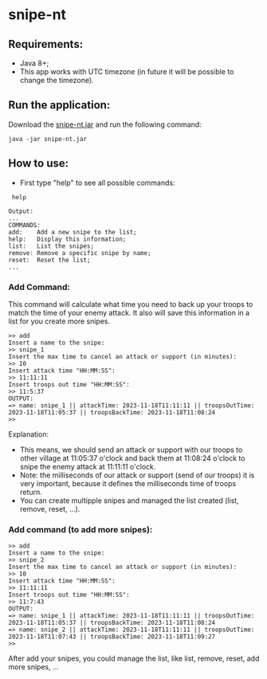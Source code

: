 # snipe-nt

## Requirements:
- Java 8+;
- This app works with UTC timezone (in future it will be possible to change the timezone).

## Run the application:

Download the [snipe-nt.jar](https://github.com/josepereira1/snipe-nt/releases/download/v1.0.0-beta/snipe-nt.jar) and run the following command:

```
java -jar snipe-nt.jar
```

## How to use:

- First type "help" to see all possible commands:
```
 help
```
```
Output:
...
COMMANDS:
add:    Add a new snipe to the list;
help:   Display this information;
list:   List the snipes;
remove: Remove a specific snipe by name;
reset:  Reset the list;
...
```
### Add Command:
This command will calculate what time you need to back up your troops to match the time of your enemy attack. It also will save this information in a list for you create more snipes.
```
>> add
Insert a name to the snipe: 
>> snipe_1
Insert the max time to cancel an attack or support (in minutes):
>> 10
Insert attack time "HH:MM:SS":
>> 11:11:11
Insert troops out time "HH:MM:SS":
>> 11:5:37
OUTPUT: 
=> name: snipe_1 || attackTime: 2023-11-18T11:11:11 || troopsOutTime: 2023-11-18T11:05:37 || troopsBackTime: 2023-11-18T11:08:24
>>
```

Explanation: 
- This means, we should send an attack or support with our troops to other village at 11:05:37 o'clock and back them at 11:08:24 o'clock to snipe the enemy attack at 11:11:11 o'clock.
- Note: the milliseconds of our attack or support (send of our troops) it is very important, because it defines the milliseconds time of troops return.
- You can create multipple snipes and managed the list created (list, remove, reset, ...).

### Add command (to add more snipes):
```
>> add
Insert a name to the snipe: 
>> snipe_2
Insert the max time to cancel an attack or support (in minutes):
>> 10
Insert attack time "HH:MM:SS":
>> 11:11:11
Insert troops out time "HH:MM:SS":
>> 11:7:43
OUTPUT: 
=> name: snipe_1 || attackTime: 2023-11-18T11:11:11 || troopsOutTime: 2023-11-18T11:05:37 || troopsBackTime: 2023-11-18T11:08:24
=> name: snipe_2 || attackTime: 2023-11-18T11:11:11 || troopsOutTime: 2023-11-18T11:07:43 || troopsBackTime: 2023-11-18T11:09:27
>>
```

After add your snipes, you could manage the list, like list, remove, reset, add more snipes, ...
